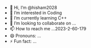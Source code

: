- 👋 Hi, I’m @hisham2028
- 👀 I’m interested in Coding 
- 🌱 I’m currently learning C++
- 💞️ I’m looking to collaborate on ...
- 📫 How to reach me ...2023-2-60-179
- 😄 Pronouns: ...
- ⚡ Fun fact: ...

<!---
hisham2028/hisham2028 is a ✨ special ✨ repository because its `README.md` (this file) appears on your GitHub profile.
You can click the Preview link to take a look at your changes.
--->
